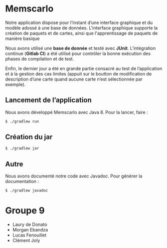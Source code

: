# Memscarlo

Notre application dispose pour l’instant d’une interface graphique et du modèle
adossé à une base de données. L'interface graphique supporte la création de paquets et de cartes, ainsi que l'apprentissage de paquets de manière basique

Nous avons utilisé une **base de donnée** et testé avec **JUnit**. L’intégration continue (**Gitlab CI**) a été utilisé pour contrôler la bonne exécution des phases de compilation et de test.

Enfin, le dernier jour a été en grande partie consacré au test de l’application et à la gestion des cas limites (appuit sur le boutton de modification de description d’une carte quand aucune carte n’est sélectionnée par exemple).

## Lancement de l’application

Nous avons développé Memscarlo avec Java 8. Pour la lancer, faire :

``` sh
$ ./gradlew run
```

## Création du jar

``` sh
$ ./gradlew jar
```

## Autre

Nous avons documenté notre code avec Javadoc. Pour générer la documentation :

``` sh
$ ./gradlew javadoc
```

# Groupe 9
- Laury de Donato
- Morgan Ebandza
- Lucas Fenouillet
- Clément Joly
